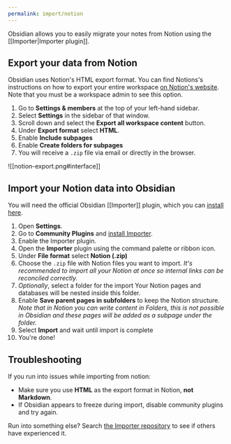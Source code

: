 ```yaml
---
permalink: import/notion
---
```

Obsidian allows you to easily migrate your notes from Notion using the [[Importer|Importer plugin]].

## Export your data from Notion

Obsidian uses Notion's HTML export format. You can find Notions's instructions on how to export your entire workspace [on Notion's website](https://www.notion.so/help/export-your-content). Note that you must be a workspace admin to see this option.

1. Go to **Settings & members** at the top of your left-hand sidebar.
2. Select **Settings** in the sidebar of that window.
3. Scroll down and select the **Export all workspace content** button.
4. Under **Export format** select **HTML**.
5. Enable **Include subpages**
6. Enable **Create folders for subpages**
7. You will receive a `.zip` file via email or directly in the browser.

![[notion-export.png#interface]]

## Import your Notion data into Obsidian

You will need the official Obsidian [[Importer]] plugin, which you can [install here](obsidian://show-plugin?id=obsidian-importer).

1. Open **Settings**.
2. Go to **Community Plugins** and [install Importer](obsidian://show-plugin?id=obsidian-importer).
3. Enable the Importer plugin.
4. Open the **Importer** plugin using the command palette or ribbon icon.
5. Under **File format** select **Notion (.zip)**
6. Choose the `.zip` file with Notion files you want to import. *It's recommended to import all your Notion at once so internal links can be reconciled correctly.*
7. _Optionally_, select a folder for the import Your Notion pages and databases will be nested inside this folder.
8. Enable **Save parent pages in subfolders** to keep the Notion structure. *Note that in Notion you can write content in Folders, this is not possible in Obsidian and these pages will be added as a subpage under the folder.*
9. Select **Import** and wait until import is complete
10. You're done!

## Troubleshooting

If you run into issues while importing from notion:

- Make sure you use **HTML** as the export format in Notion, **not Markdown**.
- If Obsidian appears to freeze during import, disable community plugins and try again.

Run into something else? Search [the Importer repository](https://github.com/obsidianmd/obsidian-importer/issues) to see if others have experienced it.
